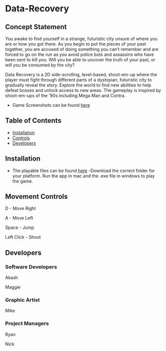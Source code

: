 # Data-Recovery

## Concept Statement

You awake to find yourself in a strange, futuristic city unsure of where you are or how you got there. As you begin to put the pieces of your past together, you are accused of doing something you can’t remember and are forced to go on the run as you avoid police bots and assassins who have been sent to kill you. Will you be able to uncover the truth of your past, or will you be consumed by the city?

Data Recovery is a 2D side-scrolling, level-based, shoot-em-up where the player must fight through different parts of a dystopian, futuristic city to gradually reveal the story. Explore the world to find new abilities to help defeat bosses and unlock access to new areas. The gameplay is inspired by shoot-em-ups of the ’90s including Mega Man and Contra. 

- Game Screenshots can be found
[here](https://github.com/Hexadoon/Data-Recovery/tree/master/Data-Recovery/Screenshots)

## Table of Contents

- [Installation](https://github.com/Hexadoon/Data-Recovery/blob/master/README.md#installation)
- [Controls](https://github.com/Hexadoon/Data-Recovery/blob/master/README.md#movement-controls)
- [Developers](https://github.com/Hexadoon/Data-Recovery/blob/master/README.md#developers)

## Installation

- The playable files can be found 
[here](https://github.com/Hexadoon/Data-Recovery/tree/master/Data-Recovery/CurrentGame)
-Download the correct folder for your platform. Run the app in mac and the .exe file in windows to play the game.

## Movement Controls

D - Move Right

A - Move Left

Space - Jump

Left Click - Shoot

## Developers

### Software Developers

Akash

Maggie

### Graphic Artist

Mike

### Project Managers

Ryan

Nick
